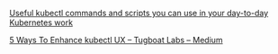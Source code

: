 [Useful kubectl commands and scripts you can use in your day-to-day Kubernetes work](https://medium.com/cloud-native-the-gathering/useful-kubectl-commands-and-scripts-you-can-use-in-your-day-to-day-kubernetes-work-91131ce11e3c?source=collection_home---4------7-----------------------)

[5 Ways To Enhance kubectl UX – Tugboat Labs – Medium](https://medium.com/@strebeld/5-ways-to-enhance-kubectl-ux-97c8893227a)
